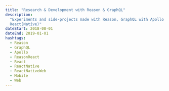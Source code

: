 ```yaml
---
title: "Research & Development with Reason & GraphQL"
description:
  "Experiments and side-projects made with Reason, GraphQL with Apollo &
  React(Native)"
dateStart: 2018-08-01
dateEnd: 2019-01-01
hashtags:
  - Reason
  - GraphQL
  - Apollo
  - ReasonReact
  - React
  - ReactNative
  - ReactNativeWeb
  - Mobile
  - Web
---
```

